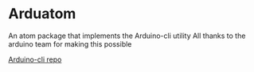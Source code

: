 # Arduatom
An atom package that implements the Arduino-cli utility
All thanks to the arduino team for making this possible 

[Arduino-cli repo](https://github.com/arduino/arduino-cli)
